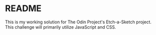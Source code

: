 # README

This is my working solution for The Odin Project's Etch-a-Sketch project.  
This challenge will primarily utilize JavaScript and CSS.